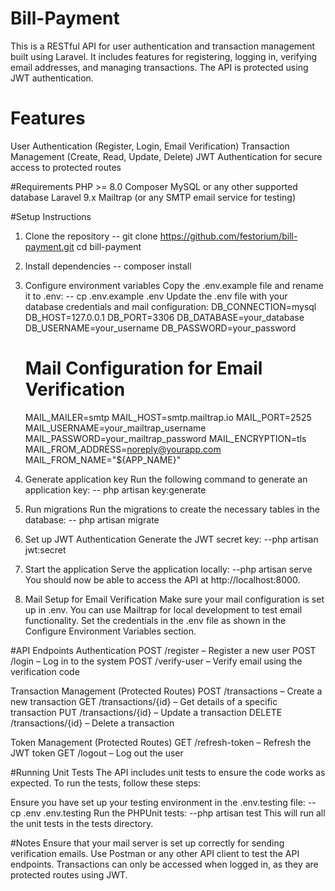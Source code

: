 # Bill-Payment

This is a RESTful API for user authentication and transaction management built using Laravel. It includes features for registering, logging in, verifying email addresses, and managing transactions. The API is protected using JWT authentication.

# Features
User Authentication (Register, Login, Email Verification)
Transaction Management (Create, Read, Update, Delete)
JWT Authentication for secure access to protected routes

#Requirements
PHP >= 8.0
Composer
MySQL or any other supported database
Laravel 9.x
Mailtrap (or any SMTP email service for testing)

#Setup Instructions
1. Clone the repository -- git clone https://github.com/festorium/bill-payment.git
cd bill-payment

2. Install dependencies -- composer install

3. Configure environment variables
Copy the .env.example file and rename it to .env: -- cp .env.example .env
Update the .env file with your database credentials and mail configuration:
    DB_CONNECTION=mysql
    DB_HOST=127.0.0.1
    DB_PORT=3306
    DB_DATABASE=your_database
    DB_USERNAME=your_username
    DB_PASSWORD=your_password
    
    # Mail Configuration for Email Verification
    MAIL_MAILER=smtp
    MAIL_HOST=smtp.mailtrap.io
    MAIL_PORT=2525
    MAIL_USERNAME=your_mailtrap_username
    MAIL_PASSWORD=your_mailtrap_password
    MAIL_ENCRYPTION=tls
    MAIL_FROM_ADDRESS=noreply@yourapp.com
    MAIL_FROM_NAME="${APP_NAME}"

4. Generate application key
Run the following command to generate an application key: -- php artisan key:generate

5. Run migrations
Run the migrations to create the necessary tables in the database: -- php artisan migrate

6. Set up JWT Authentication
Generate the JWT secret key: --php artisan jwt:secret

7. Start the application
Serve the application locally: --php artisan serve
You should now be able to access the API at http://localhost:8000.

8. Mail Setup for Email Verification
Make sure your mail configuration is set up in .env. You can use Mailtrap for local development to test email functionality. Set the credentials in the .env file as shown in the Configure Environment Variables section.

#API Endpoints
Authentication
POST /register – Register a new user
POST /login – Log in to the system
POST /verify-user – Verify email using the verification code

Transaction Management (Protected Routes)
POST /transactions – Create a new transaction
GET /transactions/{id} – Get details of a specific transaction
PUT /transactions/{id} – Update a transaction
DELETE /transactions/{id} – Delete a transaction

Token Management (Protected Routes)
GET /refresh-token – Refresh the JWT token
GET /logout – Log out the user

#Running Unit Tests
The API includes unit tests to ensure the code works as expected. To run the tests, follow these steps:

Ensure you have set up your testing environment in the .env.testing file: -- cp .env .env.testing
Run the PHPUnit tests: --php artisan test
This will run all the unit tests in the tests directory.

#Notes
Ensure that your mail server is set up correctly for sending verification emails.
Use Postman or any other API client to test the API endpoints.
Transactions can only be accessed when logged in, as they are protected routes using JWT.
